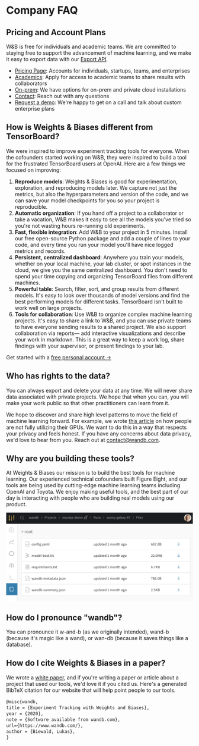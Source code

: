 # Company FAQ

## Pricing and Account Plans

W\&B is free for individuals and academic teams. We are committed to staying free to support the advancement of machine learning, and we make it easy to export data with our [Export API](broken-reference/).

* [Pricing Page](https://www.wandb.com/pricing): Accounts for individuals, startups, teams, and enterprises
* [Academics](https://www.wandb.com/academic): Apply for access to academic teams to share results with collaborators
* [On-prem](../guides/self-hosted/): We have options for on-prem and private cloud installations
* [Contact](getting-help.md): Reach out with any questions
* [Request a demo](https://www.wandb.com/contact): We're happy to get on a call and talk about custom enterprise plans

## How is Weights & Biases different from TensorBoard?

We were inspired to improve experiment tracking tools for everyone. When the cofounders started working on W\&B, they were inspired to build a tool for the frustrated TensorBoard users at OpenAI. Here are a few things we focused on improving:

1. **Reproduce models**: Weights & Biases is good for experimentation, exploration, and reproducing models later. We capture not just the metrics, but also the hyperparameters and version of the code, and we can save your model checkpoints for you so your project is reproducible.
2. **Automatic organization**: If you hand off a project to a collaborator or take a vacation, W\&B makes it easy to see all the models you've tried so you're not wasting hours re-running old experiments.
3. **Fast, flexible integration**: Add W\&B to your project in 5 minutes. Install our free open-source Python package and add a couple of lines to your code, and every time you run your model you'll have nice logged metrics and records.
4. **Persistent, centralized dashboard**: Anywhere you train your models, whether on your local machine, your lab cluster, or spot instances in the cloud, we give you the same centralized dashboard. You don't need to spend your time copying and organizing TensorBoard files from different machines.
5. **Powerful table**: Search, filter, sort, and group results from different models. It's easy to look over thousands of model versions and find the best performing models for different tasks. TensorBoard isn't built to work well on large projects.
6. **Tools for collaboration**: Use W\&B to organize complex machine learning projects. It's easy to share a link to W\&B, and you can use private teams to have everyone sending results to a shared project. We also support collaboration via reports— add interactive visualizations and describe your work in markdown. This is a great way to keep a work log, share findings with your supervisor, or present findings to your lab.

Get started with a [free personal account →](http://app.wandb.ai)

## Who has rights to the data?

You can always export and delete your data at any time. We will never share data associated with private projects. We hope that when you can, you will make your work public so that other practitioners can learn from it.

We hope to discover and share high level patterns to move the field of machine learning forward. For example, we wrote [this article](https://www.wandb.com/articles/monitor-improve-gpu-usage-for-model-training) on how people are not fully utilizing their GPUs. We want to do this in a way that respects your privacy and feels honest. If you have any concerns about data privacy, we'd love to hear from you. Reach out at contact@wandb.com.

## Why are you building these tools?

At Weights & Biases our mission is to build the best tools for machine learning. Our experienced technical cofounders built Figure Eight, and our tools are being used by cutting-edge machine learning teams including OpenAI and Toyota. We enjoy making useful tools, and the best part of our day is interacting with people who are building real models using our product.

![](<../.gitbook/assets/image (56).png>)

## How do I pronounce "wandb"?

You can pronounce it w-and-b (as we originally intended), wand-b (because it's magic like a wand), or wan-db (because it saves things like a database).

## How do I cite Weights & Biases in a paper?

We wrote a [white paper](https://www.dropbox.com/s/0ipub9ewwkml8jf/Experiment%20Tracking%20with%20Weights%20%26%20Biases.pdf?dl=1), and if you're writing a paper or article about a project that used our tools, we'd love it if you cited us. Here's a generated BibTeX citation for our website that will help point people to our tools.

```
@misc{wandb, 
title = {Experiment Tracking with Weights and Biases}, 
year = {2020}, 
note = {Software available from wandb.com}, 
url={https://www.wandb.com/}, 
author = {Biewald, Lukas},
}
```
